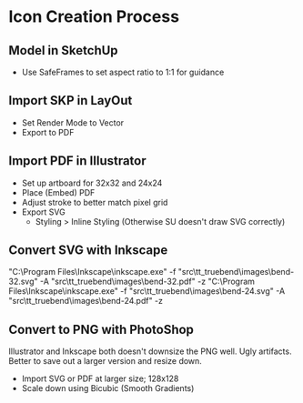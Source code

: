 # Icon Creation Process

## Model in SketchUp

* Use SafeFrames to set aspect ratio to 1:1 for guidance

## Import SKP in LayOut

* Set Render Mode to Vector
* Export to PDF

## Import PDF in Illustrator

* Set up artboard for 32x32 and 24x24
* Place (Embed) PDF
* Adjust stroke to better match pixel grid
* Export SVG
  * Styling > Inline Styling (Otherwise SU doesn't draw SVG correctly)

## Convert SVG with Inkscape

"C:\Program Files\Inkscape\inkscape.exe" -f "src\tt_truebend\images\bend-32.svg" -A "src\tt_truebend\images\bend-32.pdf" -z
"C:\Program Files\Inkscape\inkscape.exe" -f "src\tt_truebend\images\bend-24.svg" -A "src\tt_truebend\images\bend-24.pdf" -z

## Convert to PNG with PhotoShop

Illustrator and Inkscape both doesn't downsize the PNG well. Ugly artifacts.
Better to save out a larger version and resize down.

* Import SVG or PDF at larger size; 128x128
* Scale down using Bicubic (Smooth Gradients)
